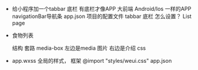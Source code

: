 - 给小程序加一个tabbar 底栏
  有底栏才像APP 大前端
  Android/Ios 一样的APP 
  navigationBar导航条 app.json 项目的配置文件
  tabbar 底栏 怎么设置？
  List page 


- 食物列表

  结构  套路 media-box
  左边是media 图片 右边是介绍
  css

- app.wxss 全局的样式， 框架
  @import "styles/weui.css"
  app.json
